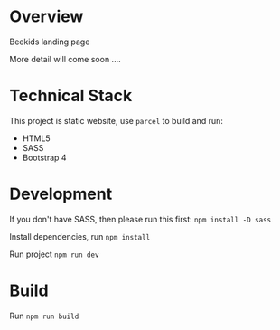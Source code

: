 # Overview

Beekids landing page

More detail will come soon ....

# Technical Stack

This project is static website, use `parcel` to build and run:
- HTML5
- SASS
- Bootstrap 4

# Development

If you don't have SASS, then please run this first: `npm install -D sass`

Install dependencies, run `npm install`

Run project `npm run dev`

# Build

Run `npm run build`

